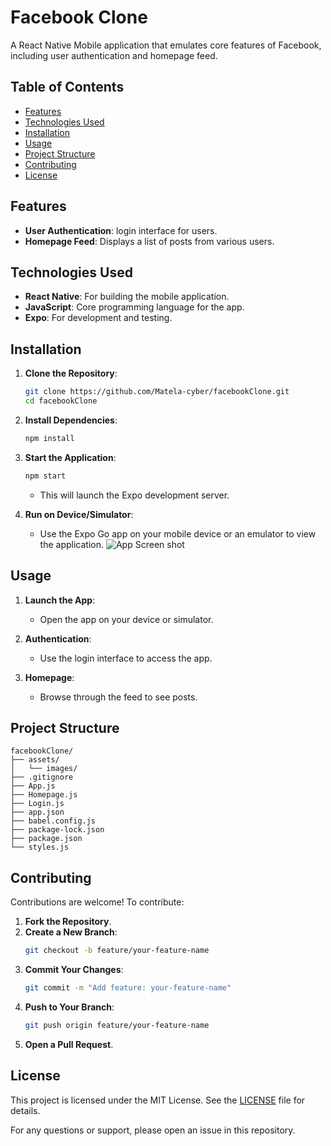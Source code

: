 # Facebook Clone

A React Native Mobile application that emulates core features of Facebook, including user authentication and homepage feed.

## Table of Contents

- [Features](#features)
- [Technologies Used](#technologies-used)
- [Installation](#installation)
- [Usage](#usage)
- [Project Structure](#project-structure)
- [Contributing](#contributing)
- [License](#license)

## Features

- **User Authentication**: login interface for users.
- **Homepage Feed**: Displays a list of posts from various users.

## Technologies Used

- **React Native**: For building the mobile application.
- **JavaScript**: Core programming language for the app.
- **Expo**: For development and testing.

## Installation

1. **Clone the Repository**:
   ```bash
   git clone https://github.com/Matela-cyber/facebookClone.git
   cd facebookClone
   ```

2. **Install Dependencies**:
   ```bash
   npm install
   ```

3. **Start the Application**:
   ```bash
   npm start
   ```
   - This will launch the Expo development server.

4. **Run on Device/Simulator**:
   - Use the Expo Go app on your mobile device or an emulator to view the application.
![App Screen shot](gfacebook.png)
## Usage

1. **Launch the App**:
   - Open the app on your device or simulator.

2. **Authentication**:
   - Use the login interface to access the app.

3. **Homepage**:
   - Browse through the feed to see posts.

## Project Structure

```plaintext
facebookClone/
├── assets/
│   └── images/
├── .gitignore
├── App.js
├── Homepage.js
├── Login.js
├── app.json
├── babel.config.js
├── package-lock.json
├── package.json
└── styles.js
```

## Contributing

Contributions are welcome! To contribute:

1. **Fork the Repository**.
2. **Create a New Branch**:
   ```bash
   git checkout -b feature/your-feature-name
   ```
3. **Commit Your Changes**:
   ```bash
   git commit -m "Add feature: your-feature-name"
   ```
4. **Push to Your Branch**:
   ```bash
   git push origin feature/your-feature-name
   ```
5. **Open a Pull Request**.

## License

This project is licensed under the MIT License. See the [LICENSE](LICENSE) file for details.

For any questions or support, please open an issue in this repository.
